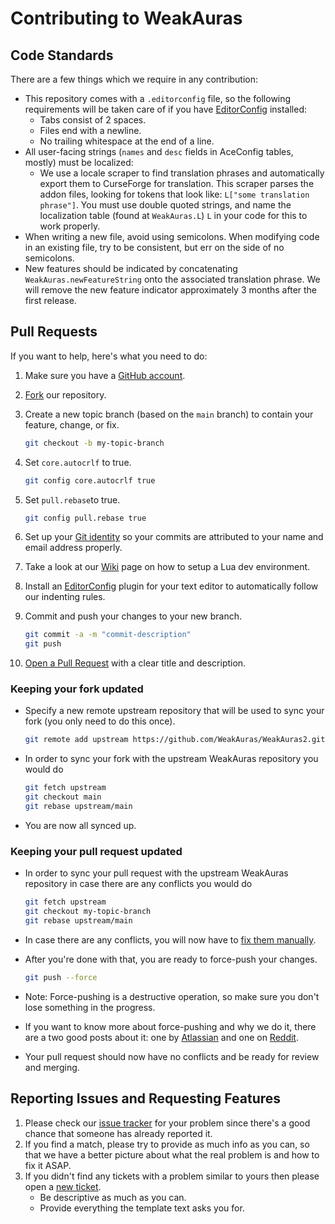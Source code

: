 # Contributing to WeakAuras

## Code Standards

There are a few things which we require in any contribution:

- This repository comes with a `.editorconfig` file, so the following requirements will be taken care of if you have [EditorConfig](https://editorconfig.org/) installed:
  - Tabs consist of 2 spaces.
  - Files end with a newline.
  - No trailing whitespace at the end of a line.
- All user-facing strings (`names` and `desc` fields in AceConfig tables, mostly) must be localized:
  - We use a locale scraper to find translation phrases and automatically export them to CurseForge for translation. This scraper parses the addon files, looking for tokens that look like: `L["some translation phrase"]`. You must use double quoted strings, and name the localization table (found at `WeakAuras.L`) `L` in your code for this to work properly.
- When writing a new file, avoid using semicolons. When modifying code in an existing file, try to be consistent, but err on the side of no semicolons.
- New features should be indicated by concatenating `WeakAuras.newFeatureString` onto the associated translation phrase. We will remove the new feature indicator approximately 3 months after the first release.

## Pull Requests

If you want to help, here's what you need to do:

1. Make sure you have a [GitHub account](https://github.com/signup/free).
1. [Fork](https://github.com/WeakAuras/WeakAuras2/fork) our repository.

1. Create a new topic branch (based on the `main` branch) to contain your feature, change, or fix.

    ```bash
    git checkout -b my-topic-branch
    ```

1. Set `core.autocrlf` to true.

    ```bash
    git config core.autocrlf true
    ```

1. Set `pull.rebase`to true.

    ```bash
    git config pull.rebase true
    ```

1. Set up your [Git identity](https://git-scm.com/book/en/v2/Getting-Started-First-Time-Git-Setup) so your commits are attributed to your name and email address properly.

1. Take a look at our [Wiki](https://github.com/WeakAuras/WeakAuras2/wiki/Lua-Dev-Environment) page on how to setup a Lua dev environment.

1. Install an [EditorConfig](https://editorconfig.org/) plugin for your text editor to automatically follow our indenting rules.

1. Commit and push your changes to your new branch.

    ```bash
    git commit -a -m "commit-description"
    git push
    ```

1. [Open a Pull Request](https://github.com/WeakAuras/WeakAuras2/pulls) with a clear title and description.

### Keeping your fork updated

- Specify a new remote upstream repository that will be used to sync your fork (you only need to do this once).

  ```bash
  git remote add upstream https://github.com/WeakAuras/WeakAuras2.git
  ```

- In order to sync your fork with the upstream WeakAuras repository you would do

  ```bash
  git fetch upstream
  git checkout main
  git rebase upstream/main
  ```

- You are now all synced up.

### Keeping your pull request updated

- In order to sync your pull request with the upstream WeakAuras repository in case there are any conflicts you would do

  ```bash
  git fetch upstream
  git checkout my-topic-branch
  git rebase upstream/main
  ```

- In case there are any conflicts, you will now have to [fix them manually](https://help.github.com/articles/resolving-merge-conflicts-after-a-git-rebase/).
- After you're done with that, you are ready to force-push your changes.

  ```bash
  git push --force
  ```

- Note: Force-pushing is a destructive operation, so make sure you don't lose something in the progress.
- If you want to know more about force-pushing and why we do it, there are a two good posts about it: one by [Atlassian](https://www.atlassian.com/git/tutorials/merging-vs-rebasing#the-golden-rule-of-rebasing) and one on [Reddit](https://www.reddit.com/r/git/comments/6jzogp/why_am_i_force_pushing_after_a_rebase/).
- Your pull request should now have no conflicts and be ready for review and merging.

## Reporting Issues and Requesting Features

1. Please check our [issue tracker](https://github.com/WeakAuras/WeakAuras2/issues) for your problem since there's a good
   chance that someone has already reported it.
1. If you find a match, please try to provide as much info as you can,
   so that we have a better picture about what the real problem is and how to fix it ASAP.
1. If you didn't find any tickets with a problem similar to yours then please open a
   [new ticket](https://github.com/WeakAuras/WeakAuras2/issues/new/choose).
    - Be descriptive as much as you can.
    - Provide everything the template text asks you for.

